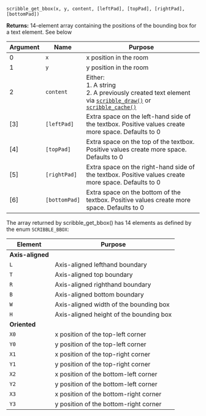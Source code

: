 `scribble_get_bbox(x, y, content, [leftPad], [topPad], [rightPad], [bottomPad])`

**Returns:** 14-element array containing the positions of the bounding box for a text element. See below

|Argument|Name           |Purpose                                                                                            |
|--------|---------------|---------------------------------------------------------------------------------------------------|
|0       |`x`            |x position in the room                                                                             |
|1       |`y`            |y position in the room                                                                             |
|2       |`content`      |Either:<br>1. A string<br>2. A previously created text element via [`scribble_draw()`](scribble_draw) or [`scribble_cache()`](scribble_cache)|
|[3]     |`[leftPad]`    |Extra space on the left-hand side of the textbox. Positive values create more space. Defaults to 0 |
|[4]     |`[topPad]`     |Extra space on the top of the textbox. Positive values create more space. Defaults to 0            |
|[5]     |`[rightPad]`   |Extra space on the right-hand side of the textbox. Positive values create more space. Defaults to 0|
|[6]     |`[bottomPad]`  |Extra space on the bottom of the textbox. Positive values create more space. Defaults to 0         |

The array returned by scribble_get_bbox() has 14 elements as defined by the enum `SCRIBBLE_BBOX`:

|Element         |Purpose                                    |
|----------------|-------------------------------------------|
|**Axis-aligned**|                                           |
|`L`             |Axis-aligned lefthand boundary             |
|`T`             |Axis-aligned top boundary                  |
|`R`             |Axis-aligned righthand boundary            |
|`B`             |Axis-aligned bottom boundary               |
|`W`             |Axis-aligned width of the bounding box     |
|`H`             |Axis-aligned height of the bounding box    |
|**Oriented**    |                                           |
|`X0`            |x position of the top-left corner          |
|`Y0`            |y position of the top-left corner          |
|`X1`            |x position of the top-right corner         |
|`Y1`            |y position of the top-right corner         |
|`X2`            |x position of the bottom-left corner       |
|`Y2`            |y position of the bottom-left corner       |
|`X3`            |x position of the bottom-right corner      |
|`Y3`            |y position of the bottom-right corner      |